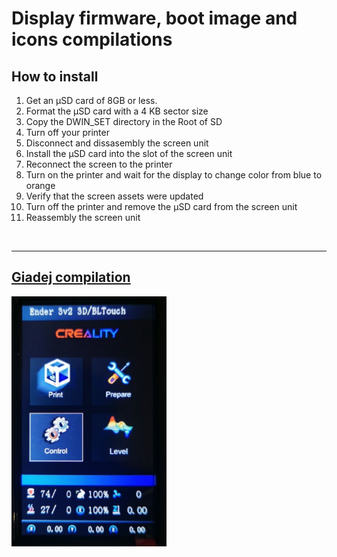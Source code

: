 # Display firmware, boot image and icons compilations

## How to install
1. Get an µSD card of 8GB or less.
1. Format the µSD card with a 4 KB sector size
1. Copy the DWIN_SET directory in the Root of SD
1. Turn off your printer
1. Disconnect and dissasembly the screen unit
1. Install the µSD card into the slot of the screen unit
1. Reconnect the screen to the printer
1. Turn on the printer and wait for the display to change color from blue to
  orange
1. Verify that the screen assets were updated
1. Turn off the printer and remove the µSD card from the screen unit
1. Reassembly the screen unit  
<br>
  
---

## [Giadej compilation](Giadej%20compilation/)

<img align="left" src="Giadej compilation.jpg"  height="400" />  


